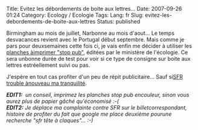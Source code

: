 Title: Evitez les débordements de boite aux lettres...
Date: 2007-09-26 01:24
Category: Ecology  / Ecologie
Tags:
Lang: fr
Slug: evitez-les-debordements-de-boite-aux-lettres
Status: published

Birmingham au mois de juillet, Narbonne au mois d'aout... Le temps desvacances revient avec le Portugal début septembre. Mais comme je pars pour deuxsemaines cette fois ci, je vais enfin me décider à utiliser les [planches àimprimer "stop pub"](\%22http://www.environnement.gouv.fr/rubrique.php3?id_rubrique=1165\%22), éditées par le ministère de l'écologie. Ce sera unbonne durée de test pour voir si ce type de consigne sur boite aux lettres estréellement suivi ou pas.  
  
J'espère en tout cas profiter d'un peu de répit publicitaire... Sauf si[SFR trouble ànouveau ma tranquilité](\%22/post/2007/08/21/SFR%3A-Tete-a-claques-ca-cest-sur\%22).  
  
***EDIT1:**  un conseil, imprimez les planches stop pub encouleur, sinon vous aurez plus de papier gâché qu'économisé :-(  
**EDIT2:** Je déplace ma complainte contre SFR sur le billetcorrespondant, histoire de profiter du fait que google me place deuxième pourune recherche "sfr tête à claques"... :-)*
